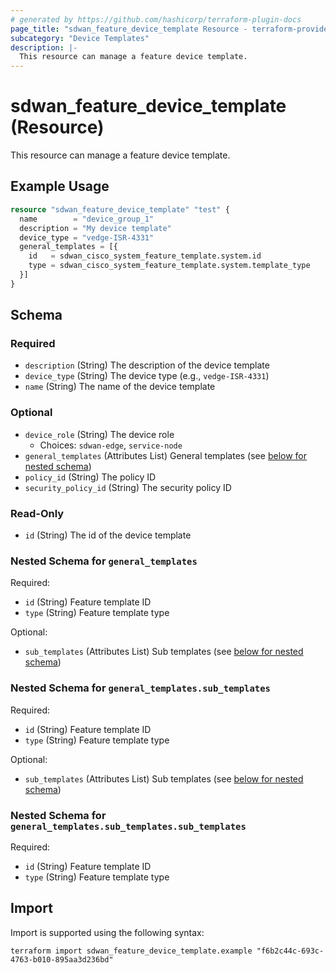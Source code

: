 ```yaml
---
# generated by https://github.com/hashicorp/terraform-plugin-docs
page_title: "sdwan_feature_device_template Resource - terraform-provider-sdwan"
subcategory: "Device Templates"
description: |-
  This resource can manage a feature device template.
---
```


# sdwan_feature_device_template (Resource)

This resource can manage a feature device template.

## Example Usage

```terraform
resource "sdwan_feature_device_template" "test" {
  name        = "device_group_1"
  description = "My device template"
  device_type = "vedge-ISR-4331"
  general_templates = [{
    id   = sdwan_cisco_system_feature_template.system.id
    type = sdwan_cisco_system_feature_template.system.template_type
  }]
}
```

<!-- schema generated by tfplugindocs -->
## Schema

### Required

- `description` (String) The description of the device template
- `device_type` (String) The device type (e.g., `vedge-ISR-4331`)
- `name` (String) The name of the device template

### Optional

- `device_role` (String) The device role
  - Choices: `sdwan-edge`, `service-node`
- `general_templates` (Attributes List) General templates (see [below for nested schema](#nestedatt--general_templates))
- `policy_id` (String) The policy ID
- `security_policy_id` (String) The security policy ID

### Read-Only

- `id` (String) The id of the device template

<a id="nestedatt--general_templates"></a>
### Nested Schema for `general_templates`

Required:

- `id` (String) Feature template ID
- `type` (String) Feature template type

Optional:

- `sub_templates` (Attributes List) Sub templates (see [below for nested schema](#nestedatt--general_templates--sub_templates))

<a id="nestedatt--general_templates--sub_templates"></a>
### Nested Schema for `general_templates.sub_templates`

Required:

- `id` (String) Feature template ID
- `type` (String) Feature template type

Optional:

- `sub_templates` (Attributes List) Sub templates (see [below for nested schema](#nestedatt--general_templates--sub_templates--sub_templates))

<a id="nestedatt--general_templates--sub_templates--sub_templates"></a>
### Nested Schema for `general_templates.sub_templates.sub_templates`

Required:

- `id` (String) Feature template ID
- `type` (String) Feature template type

## Import

Import is supported using the following syntax:

```shell
terraform import sdwan_feature_device_template.example "f6b2c44c-693c-4763-b010-895aa3d236bd"
```
